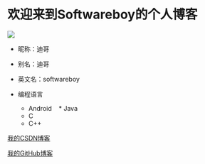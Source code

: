 # 欢迎来到Softwareboy的个人博客

![](http://img3.imgtn.bdimg.com/it/u=1873754264,4107972960&fm=214&gp=0.jpg)  

* 昵称：迪哥
* 别名：迪哥
* 英文名：softwareboy  
  
* 编程语言  
  * Android  
  * Java
  * C
  * C++
    
[我的CSDN博客](http://blog.csdn.net/lvzhongdi) 

[我的GitHub博客](http://www.softwareboy.com.cn)

